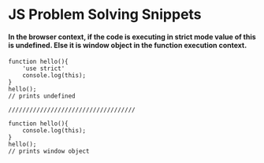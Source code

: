 # JS Problem Solving Snippets

#### In the browser context, if the code is executing in strict mode value of this is undefined. Else it is window object in the function execution context.
```
function hello(){
    'use strict'
    console.log(this);
}
hello();
// prints undefined

////////////////////////////////////

function hello(){
    console.log(this);
}
hello();
// prints window object
```

